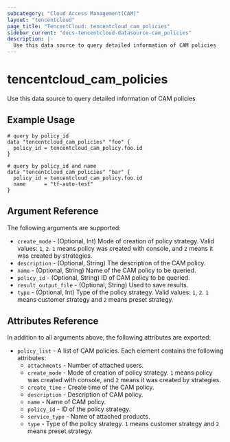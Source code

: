 ```yaml
---
subcategory: "Cloud Access Management(CAM)"
layout: "tencentcloud"
page_title: "TencentCloud: tencentcloud_cam_policies"
sidebar_current: "docs-tencentcloud-datasource-cam_policies"
description: |-
  Use this data source to query detailed information of CAM policies
---
```


# tencentcloud_cam_policies

Use this data source to query detailed information of CAM policies

## Example Usage

```hcl
# query by policy_id
data "tencentcloud_cam_policies" "foo" {
  policy_id = tencentcloud_cam_policy.foo.id
}

# query by policy_id and name
data "tencentcloud_cam_policies" "bar" {
  policy_id = tencentcloud_cam_policy.foo.id
  name      = "tf-auto-test"
}
```

## Argument Reference

The following arguments are supported:

* `create_mode` - (Optional, Int) Mode of creation of policy strategy. Valid values: `1`, `2`. `1` means policy was created with console, and `2` means it was created by strategies.
* `description` - (Optional, String) The description of the CAM policy.
* `name` - (Optional, String) Name of the CAM policy to be queried.
* `policy_id` - (Optional, String) ID of CAM policy to be queried.
* `result_output_file` - (Optional, String) Used to save results.
* `type` - (Optional, Int) Type of the policy strategy. Valid values: `1`, `2`. `1` means customer strategy and `2` means preset strategy.

## Attributes Reference

In addition to all arguments above, the following attributes are exported:

* `policy_list` - A list of CAM policies. Each element contains the following attributes:
  * `attachments` - Number of attached users.
  * `create_mode` - Mode of creation of policy strategy. `1` means policy was created with console, and `2` means it was created by strategies.
  * `create_time` - Create time of the CAM policy.
  * `description` - Description of CAM policy.
  * `name` - Name of CAM policy.
  * `policy_id` - ID of the policy strategy.
  * `service_type` - Name of attached products.
  * `type` - Type of the policy strategy. `1` means customer strategy and `2` means preset strategy.


